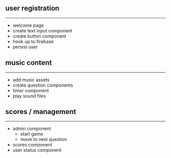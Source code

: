 ## user registration

---

- welcome page
- create text input component
- create button component
- hook up to firebase
- persist user

## music content

---

- add music assets
- create question components
- timer component
- play sound files

## scores / management

---

- admin component
  - start game
  - move to next question
- scores component
- user status component
